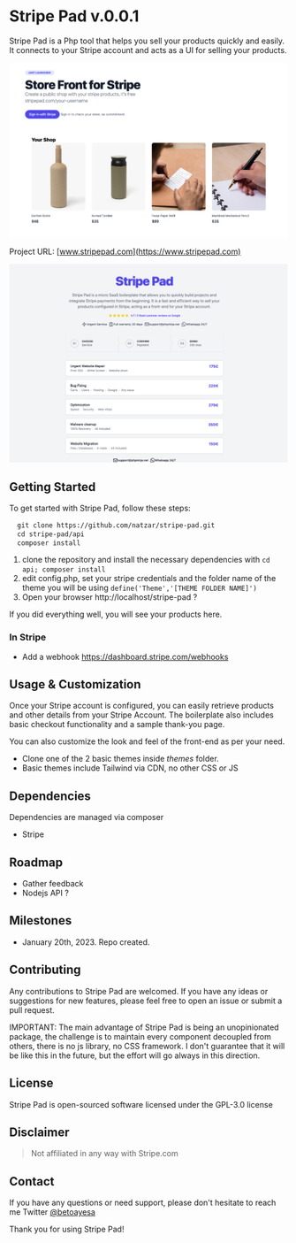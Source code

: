 #  Stripe Pad v.0.0.1
Stripe Pad is a Php tool that helps you sell your products quickly and easily. It connects to your Stripe account and acts as a UI for selling your products.

![Stripe Pad Storefront](sample2.png "Stripe Pad Sample Image")


Project URL: [www.stripepad.com](https://www.stripepad.com)


![Stripe Pad Storefront](sample.png "Stripe Pad Sample Image")




## Getting Started

To get started with Stripe Pad, follow these steps:

```
  git clone https://github.com/natzar/stripe-pad.git
  cd stripe-pad/api
  composer install
  ```

1. clone the repository and install the necessary dependencies with `cd api; composer install`
2. edit config.php, set your stripe credentials and the folder name of the theme you will be using `define('Theme','[THEME FOLDER NAME]')`
3. Open your browser http://localhost/stripe-pad ?

If you did everything well, you will see your products here.

### In Stripe

- Add a webhook https://dashboard.stripe.com/webhooks

## Usage & Customization

Once your Stripe account is configured, you can easily retrieve products and other details from your Stripe Account. The boilerplate also includes basic checkout functionality and a sample thank-you page.

You can also customize the look and feel of the front-end as per your need.

- Clone one of the 2 basic themes inside *themes* folder.
- Basic themes include Tailwind via CDN, no other CSS or JS


## Dependencies
Dependencies are managed via composer

- Stripe



## Roadmap

- Gather feedback
- Nodejs API ?

## Milestones

- January 20th, 2023. Repo created.

## Contributing

Any contributions to Stripe Pad are welcomed. If you have any ideas or suggestions for new features, please feel free to open an issue or submit a pull request.

IMPORTANT: The main advantage of Stripe Pad is being an unopinionated package, the challenge is to maintain every component decoupled from others, there is no js library, no CSS framework. I don't guarantee that it will be like this in the future, but the effort will go always in this direction.

## License

Stripe Pad is open-sourced software licensed under the GPL-3.0 license

## Disclaimer

> Not affiliated in any way with Stripe.com

## Contact 

If you have any questions or need support, please don't hesitate to reach me Twitter [ @betoayesa](https://www.twitter.com/betoayesa)

Thank you for using Stripe Pad!
